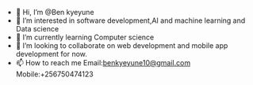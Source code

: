 - 👋 Hi, I’m @Ben kyeyune
- 👀 I’m interested in software development,AI and machine learning and Data science  
- 🌱 I’m currently learning Computer science
- 💞️ I’m looking to collaborate on web development and mobile app development for now.
- 📫 How to reach me Email:benkyeyune10@gmail.com   Mobile:+256750474123

<!---
Benkyeyune/Benkyeyune is a ✨ special ✨ repository because its `README.md` (this file) appears on your GitHub profile.
You can click the Preview link to take a look at your changes.
--->

